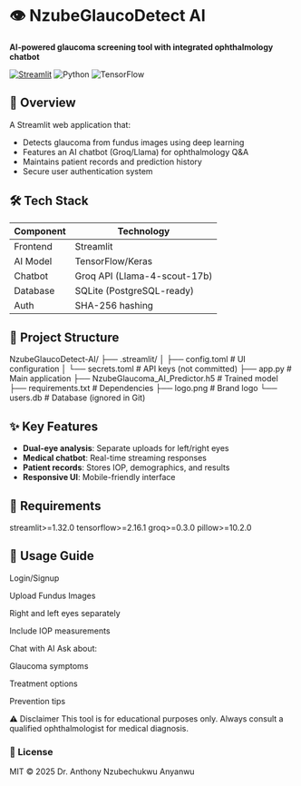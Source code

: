 # 👁️ NzubeGlaucoDetect AI

**AI-powered glaucoma screening tool with integrated ophthalmology chatbot**

[![Streamlit](https://static.streamlit.io/badges/streamlit_badge_black_white.svg)](https://glaucodetect.streamlit.app)
![Python](https://img.shields.io/badge/Python-3.11%2B-blue)
![TensorFlow](https://img.shields.io/badge/TensorFlow-2.16-orange)

## 📌 Overview
A Streamlit web application that:
- Detects glaucoma from fundus images using deep learning
- Features an AI chatbot (Groq/Llama) for ophthalmology Q&A
- Maintains patient records and prediction history
- Secure user authentication system

## 🛠️ Tech Stack
| Component | Technology |
|-----------|------------|
| Frontend | Streamlit |
| AI Model | TensorFlow/Keras |
| Chatbot | Groq API (Llama-4-scout-17b) |
| Database | SQLite (PostgreSQL-ready) |
| Auth | SHA-256 hashing |

## 📂 Project Structure
NzubeGlaucoDetect-AI/
├── .streamlit/
│ ├── config.toml # UI configuration
│ └── secrets.toml # API keys (not committed)
├── app.py # Main application
├── NzubeGlaucoma_AI_Predictor.h5 # Trained model
├── requirements.txt # Dependencies
├── logo.png # Brand logo
└── users.db # Database (ignored in Git)

## ✨ Key Features
- **Dual-eye analysis**: Separate uploads for left/right eyes
- **Medical chatbot**: Real-time streaming responses
- **Patient records**: Stores IOP, demographics, and results
- **Responsive UI**: Mobile-friendly interface

## 🔧 Requirements
streamlit>=1.32.0
tensorflow>=2.16.1
groq>=0.3.0
pillow>=10.2.0

## 📝 Usage Guide
Login/Signup

Upload Fundus Images

Right and left eyes separately

Include IOP measurements

Chat with AI
Ask about:

Glaucoma symptoms

Treatment options

Prevention tips

⚠️ Disclaimer
This tool is for educational purposes only. Always consult a qualified ophthalmologist for medical diagnosis.

### 📄 License
MIT © 2025 Dr. Anthony Nzubechukwu Anyanwu
